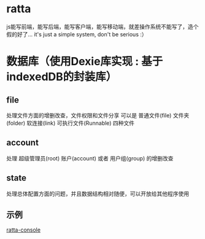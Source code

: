 # ratta
js能写前端，能写后端，能写客户端，能写移动端，就差操作系统不能写了，造个假的好了...
it's just a simple system, don't be serious  :）

# 数据库（使用Dexie库实现 : 基于indexedDB的封装库）
## file
处理文件方面的增删改查，文件权限和文件分享
可以是 普通文件(file) 文件夹(folder) 软连接(link) 可执行文件(Runnable) 四种文件

## account
处理 超级管理员(root) 账户(account) 或者 用户组(group) 的增删改查

## state 
处理总体配置方面的问题，并且数据结构相对随便，可以开放给其他程序使用


## 示例
[ratta-console](https://stupppid.github.io/dist/#ratta-console)
